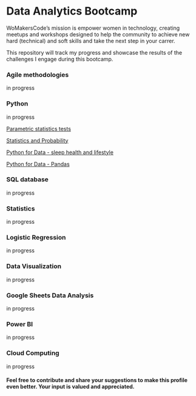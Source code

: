 # Data Analytics Bootcamp
WoMakersCode’s mission is empower women in technology, creating meetups and workshops designed to help the community to achieve new hard (technical) and soft skills and take the next step in your carrer.

This repository will track my progress and showcase the results of the challenges I engage during this bootcamp.

### Agile methodologies
in progress
### Python
in progress

<a href="Parametric_statistics_tests_in_Hypothesis_Testing.ipynb">Parametric statistics tests</a>

<a href="Statistics_and_probability.ipynb">Statistics and Probability</a>

<a href="Python_for_Data_sleep_health_and_lifestyle.ipynb">Python for Data - sleep health and lifestyle</a>

<a href="Python_for_Data_Pandas_sort.ipynb">Python for Data - Pandas</a>

### SQL database
in progress
### Statistics
in progress
### Logistic Regression
in progress
### Data Visualization
in progress
### Google Sheets Data Analysis
in progress
### Power BI
in progress
### Cloud Computing
in progress

#### Feel free to contribute and share your suggestions to make this profile even better. Your input is valued and appreciated. 
